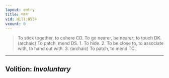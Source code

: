 ```yaml
---
layout: entry
title: འཇར་
vid: Hill:0554
vcount: 0
---
```

> To stick together, to cohere CD\. To go nearer, be nearer; to touch DK\. (archaic) To patch, mend DS\. 1\. To hide\. 2\. To be close to, to associate with, to hand out with\. 3\. (archaic) To patch, to mend TC\.

---
Volition: _Involuntary_
---

